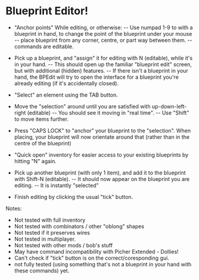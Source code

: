 # Blueprint Editor!

 - "Anchor points" While editing, or otherwise:
  -- Use numpad 1-9 to with a blueprint in hand, to change the point of the blueprint under your mouse
  -- place blueprint from any corner, centre, or part way between them.
  -- commands are editable.

 - Pick up a blueprint, and "assign" it for editing with N (editable), while it's in your hand. 
  -- This should open up the familiar "blueprint edit" screen, but with additional (hidden) features.
  -- If there isn't a blueprint in your hand, the BPEdit will try to open the interface for a 
    blueprint you're already editing (if it's accidentally closed).

 - "Select" an element using the TAB button.

 - Move the "selection" around until you are satisfied with up-down-left-right (editable)
  -- You should see it moving in "real time".
  -- Use "Shift" to move items further.
  
 - Press "CAPS LOCK" to "anchor" your blueprint to the "selection". When placing, your blueprint
    will now orientate around that (rather than in the centre of the blueprint)

 - "Quick open" inventory for easier access to your existing blueprints by hitting "N" again.
  
 - Pick up another blueprint (with only 1 item), and add it to the blueprint with Shift-N (editable). 
  -- It should now appear on the blueprint you are editing.
  -- It is instantly "selected"

 - Finish editing by clicking the usual "tick" button.

Notes: 
 - Not tested with full inventory
 - Not tested with combinators / other "oblong" shapes
 - Not tested if it preserves wires
 - Not tested in multiplayer.
 - Not tested with other mods / bob's stuff
 - May have command incompatibility with Picher Extended - Dollies!
 - Can't check if "tick" button is on the correct/coresponding gui.
 - not fully tested (using something that's not a blueprint in your hand with these commands) yet.